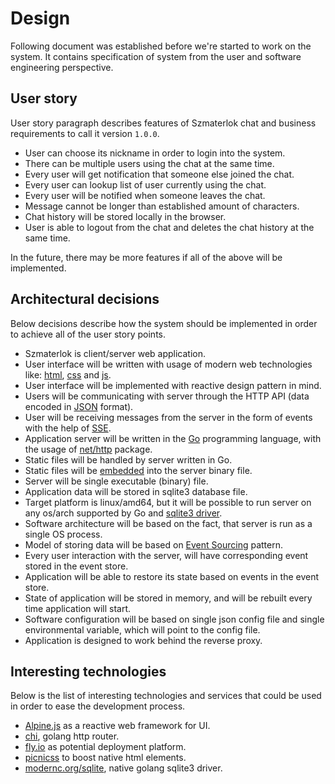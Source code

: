 # Design

Following document was established before we're started to work on the system.
It contains specification of system from the user and software engineering
perspective.

## User story

User story paragraph describes features of Szmaterlok chat and business
requirements to call it version `1.0.0`.

- User can choose its nickname in order to login into the system.
- There can be multiple users using the chat at the same time.
- Every user will get notification that someone else joined the chat.
- Every user can lookup list of user currently using the chat.
- Every user will be notified when someone leaves the chat.
- Message cannot be longer than established amount of characters.
- Chat history will be stored locally in the browser.
- User is able to logout from the chat and deletes the chat history at the same
  time.

In the future, there may be more features if all of the above will be
implemented.

## Architectural decisions

Below decisions describe how the system should be implemented in order to
achieve all of the user story points.

- Szmaterlok is client/server web application.
- User interface will be written with usage of modern web technologies like:
  [html](https://developer.mozilla.org/en-US/docs/Web/HTML),
  [css](https://developer.mozilla.org/en-US/docs/Web/CSS) and
  [js](https://developer.mozilla.org/en-US/docs/Web/JavaScript).
- User interface will be implemented with reactive design pattern in mind.
- Users will be communicating with server through the HTTP API (data encoded in
  [JSON](https://www.json.org/) format).
- User will be receiving messages from the server in the form of events with the
  help of
  [SSE](https://developer.mozilla.org/en-US/docs/Web/API/Server-sent_events/Using_server-sent_events).
- Application server will be written in the [Go](https://go.dev/) programming
  language, with the usage of [net/http](https://pkg.go.dev/net/http) package.
- Static files will be handled by server written in Go.
- Static files will be [embedded](https://pkg.go.dev/embed) into the server
  binary file.
- Server will be single executable (binary) file.
- Application data will be stored in sqlite3 database file.
- Target platform is linux/amd64, but it will be possible to run server on any
  os/arch supported by Go and
  [sqlite3 driver](https://pkg.go.dev/modernc.org/sqlite).
- Software architecture will be based on the fact, that server is run as a
  single OS process.
- Model of storing data will be based on
  [Event Sourcing](https://docs.microsoft.com/en-us/azure/architecture/patterns/event-sourcing)
  pattern.
- Every user interaction with the server, will have corresponding event stored
  in the event store.
- Application will be able to restore its state based on events in the event
  store.
- State of application will be stored in memory, and will be rebuilt every time
  application will start.
- Software configuration will be based on single json config file and single
  environmental variable, which will point to the config file.
- Application is designed to work behind the reverse proxy.

## Interesting technologies

Below is the list of interesting technologies and services that could be used in
order to ease the development process.

- [Alpine.js](https://alpinejs.dev/) as a reactive web framework for UI.
- [chi](https://github.com/go-chi/chi), golang http router.
- [fly.io](https://fly.io/) as potential deployment platform.
- [picnicss](https://picnicss.com/) to boost native html elements.
- [modernc.org/sqlite](https://pkg.go.dev/modernc.org/sqlite), native golang
  sqlite3 driver.

